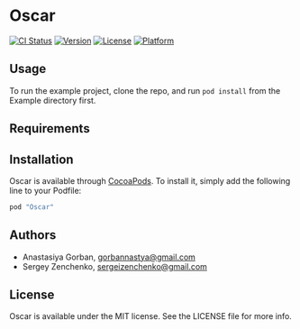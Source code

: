 # Oscar

[![CI Status](http://img.shields.io/travis/techery/Oscar.svg?style=flat)](https://travis-ci.org/techery/Oscar)
[![Version](https://img.shields.io/cocoapods/v/Oscar.svg?style=flat)](http://cocoapods.org/pods/Oscar)
[![License](https://img.shields.io/cocoapods/l/Oscar.svg?style=flat)](http://cocoapods.org/pods/Oscar)
[![Platform](https://img.shields.io/cocoapods/p/Oscar.svg?style=flat)](http://cocoapods.org/pods/Oscar)

## Usage

To run the example project, clone the repo, and run `pod install` from the Example directory first.

## Requirements

## Installation

Oscar is available through [CocoaPods](http://cocoapods.org). To install
it, simply add the following line to your Podfile:

```ruby
pod "Oscar"
```

## Authors

* Anastasiya Gorban, gorbannastya@gmail.com
* Sergey Zenchenko, sergeizenchenko@gmail.com

## License

Oscar is available under the MIT license. See the LICENSE file for more info.
